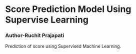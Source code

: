 # Score Prediction Model Using Supervise Learning
### Author-Ruchit Prajapati
Prediction of score using Supervised Machine Learning.

